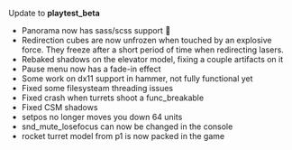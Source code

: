 Update to **playtest_beta**
- Panorama now has sass/scss support 🎉 
- Redirection cubes are now unfrozen when touched by an explosive force. They freeze after a short period of time when redirecting lasers.
- Rebaked shadows on the elevator model, fixing a couple artifacts on it 
- Pause menu now has a fade-in effect
- Some work on dx11 support in hammer, not fully functional yet
- Fixed some filesysteam threading issues
- Fixed crash when turrets shoot a func_breakable 
- Fixed CSM shadows
- setpos no longer moves you down 64 units 
- snd_mute_losefocus can now be changed in the console
- rocket turret model from p1 is now packed in the game
